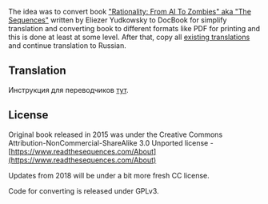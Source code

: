 The idea was to convert book ["Rationality: From AI To Zombies" aka "The Sequences"](https://www.lesswrong.com/rationality) written by Eliezer Yudkowsky to DocBook for simplify translation and converting book to different formats like PDF for printing and this is done at least at some level.
After that, copy all [existing translations](https://lesswrong.ru/w/%D0%A0%D0%B0%D1%86%D0%B8%D0%BE%D0%BD%D0%B0%D0%BB%D1%8C%D0%BD%D0%BE%D1%81%D1%82%D1%8C_%D0%BE%D1%82_%D0%98%D0%98_%D0%B4%D0%BE_%D0%97%D0%BE%D0%BC%D0%B1%D0%B8) and continue translation to Russian.

## Translation

Инструкция для переводчиков [тут](https://github.com/worldmind/Rationality-From_AI_To_Zombies_by_Eliezer_Yudkowsky.book/tree/main/book.ru#%D0%BA%D1%80%D0%B0%D1%82%D0%BA%D0%BE%D0%B5-%D1%80%D1%83%D0%BA%D0%BE%D0%B2%D0%BE%D0%B4%D1%81%D1%82%D0%B2%D0%BE-%D0%B4%D0%BB%D1%8F-%D0%BF%D0%B5%D1%80%D0%B5%D0%B2%D0%BE%D0%B4%D1%87%D0%B8%D0%BA%D0%B0).

## License

Original book released in 2015 was under the Creative Commons Attribution-NonCommercial-ShareAlike 3.0 Unported license - [https://www.readthesequences.com/About](https://www.readthesequences.com/About)

Updates from 2018 will be under a bit more fresh CC license.


Code for converting is released under GPLv3.
